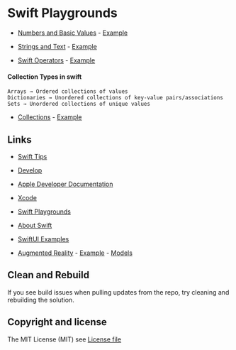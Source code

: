 # Swift Playgrounds

- [Numbers and Basic Values](https://developer.apple.com/documentation/swift/swift_standard_library/numbers_and_basic_values) - [Example](https://github.com/jorgemht/Swift/blob/master/Examples/VariablesConstants.playground/Contents.swift)

- [Strings and Text](https://developer.apple.com/documentation/swift/swift_standard_library/strings_and_text) - [Example](https://github.com/jorgemht/Swift/blob/master/Examples/VariablesConstants.playground/Contents.swift)

- [Swift Operators](https://developer.apple.com/documentation/swift/swift_standard_library/numbers_and_basic_values) - [Example](https://github.com/jorgemht/Swift/blob/master/Examples/Operators.playground/Contents.swift)

#### Collection Types in swift

    Arrays → Ordered collections of values
    Dictionaries → Unordered collections of key-value pairs/associations
    Sets → Unordered collections of unique values

- [Collections](https://developer.apple.com/documentation/swift/swift_standard_library/collections) - [Example](https://github.com/jorgemht/Swift/blob/master/Examples/CollectionsPlayground.playground/Contents.swift)

## Links

- [Swift Tips](https://github.com/jorgemhtdev/Swift/)

- [Develop](https://developer.apple.com/develop/)

- [Apple Developer Documentation](https://developer.apple.com/documentation)

- [Xcode](https://developer.apple.com/xcode/)

- [Swift Playgrounds](https://www.apple.com/swift/playgrounds/)

- [About Swift](https://docs.swift.org/swift-book/)

- [SwiftUI Examples](https://github.com/jorgemht/SwiftUI)

- [Augmented Reality](https://developer.apple.com/augmented-reality/) - [Example](https://github.com/jorgemht/Swift/tree/master/Examples/ExampleAR) - [Models](https://developer.apple.com/augmented-reality/quick-look/)  

## Clean and Rebuild

If you see build issues when pulling updates from the repo, try cleaning and rebuilding the solution.

## Copyright and license

The MIT License (MIT) see [License file](https://github.com/jorgemht/SkiaSharpXF/blob/master/LICENSE)
